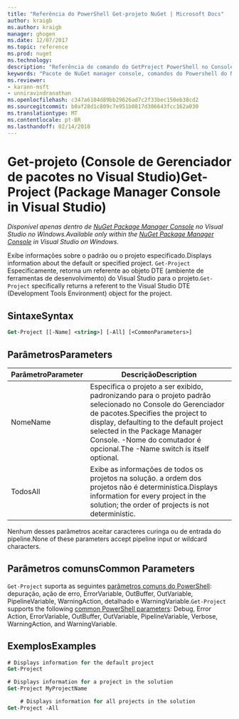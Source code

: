 ```yaml
---
title: "Referência do PowerShell Get-projeto NuGet | Microsoft Docs"
author: kraigb
ms.author: kraigb
manager: ghogen
ms.date: 12/07/2017
ms.topic: reference
ms.prod: nuget
ms.technology: 
description: "Referência de comando do GetProject PowerShell no Console do Gerenciador de pacotes do NuGet no Visual Studio."
keywords: "Pacote de NuGet manager console, comandos do Powershell do NuGet, referência do Powershell do NuGet, Get-projeto"
ms.reviewer:
- karann-msft
- unniravindranathan
ms.openlocfilehash: c347a6104d89bb29626ad7c2f33bec150eb38cd2
ms.sourcegitcommit: b0af28d1c809c7e951b0817d306643fcc162a030
ms.translationtype: MT
ms.contentlocale: pt-BR
ms.lasthandoff: 02/14/2018
---
```

# <a name="get-project-package-manager-console-in-visual-studio"></a><span data-ttu-id="c3525-104">Get-projeto (Console de Gerenciador de pacotes no Visual Studio)</span><span class="sxs-lookup"><span data-stu-id="c3525-104">Get-Project (Package Manager Console in Visual Studio)</span></span>

<span data-ttu-id="c3525-105">*Disponível apenas dentro de [NuGet Package Manager Console](package-manager-console.md) no Visual Studio no Windows.*</span><span class="sxs-lookup"><span data-stu-id="c3525-105">*Available only within the [NuGet Package Manager Console](package-manager-console.md) in Visual Studio on Windows.*</span></span>

<span data-ttu-id="c3525-106">Exibe informações sobre o padrão ou o projeto especificado.</span><span class="sxs-lookup"><span data-stu-id="c3525-106">Displays information about the default or specified project.</span></span> <span data-ttu-id="c3525-107">`Get-Project` Especificamente, retorna um referente ao objeto DTE (ambiente de ferramentas de desenvolvimento) do Visual Studio para o projeto.</span><span class="sxs-lookup"><span data-stu-id="c3525-107">`Get-Project` specifically returns a referent to the Visual Studio DTE (Development Tools Environment) object for the project.</span></span>

## <a name="syntax"></a><span data-ttu-id="c3525-108">Sintaxe</span><span class="sxs-lookup"><span data-stu-id="c3525-108">Syntax</span></span>

```ps
Get-Project [[-Name] <string>] [-All] [<CommonParameters>]
```

## <a name="parameters"></a><span data-ttu-id="c3525-109">Parâmetros</span><span class="sxs-lookup"><span data-stu-id="c3525-109">Parameters</span></span>

| <span data-ttu-id="c3525-110">Parâmetro</span><span class="sxs-lookup"><span data-stu-id="c3525-110">Parameter</span></span> | <span data-ttu-id="c3525-111">Descrição</span><span class="sxs-lookup"><span data-stu-id="c3525-111">Description</span></span> |
| --- | --- |
| <span data-ttu-id="c3525-112">Nome</span><span class="sxs-lookup"><span data-stu-id="c3525-112">Name</span></span> | <span data-ttu-id="c3525-113">Especifica o projeto a ser exibido, padronizando para o projeto padrão selecionado no Console do Gerenciador de pacotes.</span><span class="sxs-lookup"><span data-stu-id="c3525-113">Specifies the project to display, defaulting to the default project selected in the Package Manager Console.</span></span> <span data-ttu-id="c3525-114">-Nome do comutador é opcional.</span><span class="sxs-lookup"><span data-stu-id="c3525-114">The -Name switch is itself optional.</span></span> |
| <span data-ttu-id="c3525-115">Todos</span><span class="sxs-lookup"><span data-stu-id="c3525-115">All</span></span> | <span data-ttu-id="c3525-116">Exibe as informações de todos os projetos na solução. a ordem dos projetos não é determinística.</span><span class="sxs-lookup"><span data-stu-id="c3525-116">Displays information for every project in the solution; the order of projects is not deterministic.</span></span> |

<span data-ttu-id="c3525-117">Nenhum desses parâmetros aceitar caracteres curinga ou de entrada do pipeline.</span><span class="sxs-lookup"><span data-stu-id="c3525-117">None of these parameters accept pipeline input or wildcard characters.</span></span>

## <a name="common-parameters"></a><span data-ttu-id="c3525-118">Parâmetros comuns</span><span class="sxs-lookup"><span data-stu-id="c3525-118">Common Parameters</span></span>

<span data-ttu-id="c3525-119">`Get-Project` suporta as seguintes [parâmetros comuns do PowerShell](http://go.microsoft.com/fwlink/?LinkID=113216): depuração, ação de erro, ErrorVariable, OutBuffer, OutVariable, PipelineVariable, WarningAction, detalhado e WarningVariable.</span><span class="sxs-lookup"><span data-stu-id="c3525-119">`Get-Project` supports the following [common PowerShell parameters](http://go.microsoft.com/fwlink/?LinkID=113216): Debug, Error Action, ErrorVariable, OutBuffer, OutVariable, PipelineVariable, Verbose, WarningAction, and WarningVariable.</span></span>

## <a name="examples"></a><span data-ttu-id="c3525-120">Exemplos</span><span class="sxs-lookup"><span data-stu-id="c3525-120">Examples</span></span>

```ps
# Displays information for the default project
Get-Project

# Displays information for a project in the solution
Get-Project MyProjectName

    # Displays information for all projects in the solution
Get-Project -All
```